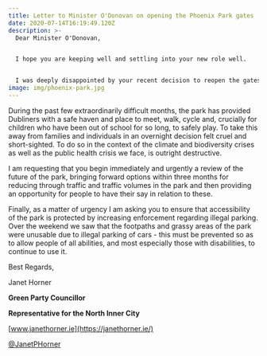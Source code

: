 ```yaml
---
title: Letter to Minister O'Donovan on opening the Phoenix Park gates
date: 2020-07-14T16:19:49.120Z
description: >-
  Dear Minister O'Donovan,


  I hope you are keeping well and settling into your new role well.


  I was deeply disappointed by your recent decision to reopen the gates of the Phoenix Park to through traffic and am asking you to immediately reverse it.
image: img/phoenix-park.jpg
---
```



During the past few extraordinarily difficult months, the park has provided Dubliners with a safe haven and place to meet, walk, cycle and, crucially for children who have been out of school for so long, to safely play. To take this away from families and individuals in an overnight decision felt cruel and short-sighted. To do so in the context of the climate and biodiversity crises as well as the public health crisis we face, is outright destructive.

I am requesting that you begin immediately and urgently a review of the future of the park, bringing forward options within three months for reducing through traffic and traffic volumes in the park and then providing an opportunity for people to have their say in relation to these.

Finally, as a matter of urgency I am asking you to ensure that accessibility of the park is protected by increasing enforcement regarding illegal parking. Over the weekend we saw that the footpaths and grassy areas of the park were unusable due to illegal parking of cars - this must be prevented so as to allow people of all abilities, and most especially those with disabilities, to continue to use it.

Best Regards,

Janet Horner

**Green Party Councillor**

**Representative for the North Inner City**

[www.janethorner.ie](https://janethorner.ie/)

[@JanetPHorner](https://twitter.com/JanetPHorner)